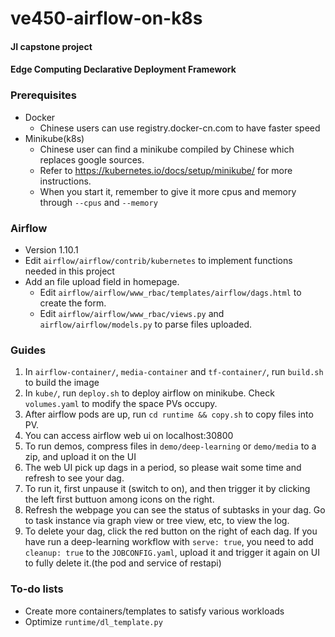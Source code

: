 # ve450-airflow-on-k8s
#### JI capstone project
#### Edge Computing Declarative Deployment Framework

### Prerequisites
* Docker
    * Chinese users can use registry.docker-cn.com to have faster speed
* Minikube(k8s)
    * Chinese user can find a minikube compiled by Chinese which replaces google sources.
    * Refer to https://kubernetes.io/docs/setup/minikube/ for more instructions.
    * When you start it, remember to give it more cpus and memory through `--cpus` and `--memory`

### Airflow
* Version 1.10.1
* Edit `airflow/airflow/contrib/kubernetes` to implement functions needed in this project
* Add an file upload field in homepage.
    * Edit `airflow/airflow/www_rbac/templates/airflow/dags.html` to create the form.
    * Edit `airflow/airflow/www_rbac/views.py` and `airflow/airflow/models.py` to parse files uploaded.

### Guides
1. In `airflow-container/`, `media-container` and `tf-container/`, run `build.sh` to build the image
2. In `kube/`, run `deploy.sh` to deploy airflow on minikube. Check `volumes.yaml` to modify the space PVs occupy.
3. After airflow pods are up, run `cd runtime && copy.sh` to copy files into PV.
4. You can access airflow web ui on localhost:30800
5. To run demos, compress files in `demo/deep-learning` or `demo/media` to a zip, and upload it on the UI
6. The web UI pick up dags in a period, so please wait some time and refresh to see your dag.
7. To run it, first unpause it (switch to on), and then trigger it by clicking the left first buttuon among icons on the right.
8. Refresh the webpage you can see the status of subtasks in your dag. Go to task instance via graph view or tree view, etc, 
to view the log.
9. To delete your dag, click the red button on the right of each dag. If you have run a deep-learning workflow with `serve: true`,
you need to add `cleanup: true` to the `JOBCONFIG.yaml`, upload it and trigger it again on UI to fully delete it.(the pod and 
service of restapi)
### To-do lists
* Create more containers/templates to satisfy various workloads
* Optimize `runtime/dl_template.py`
